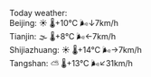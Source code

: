 Today weather:  
Beijing: ☀️   🌡️+10°C 🌬️↓7km/h  
Tianjin: 🌫  🌡️+8°C 🌬️←7km/h  
Shijiazhuang: ☀️   🌡️+14°C 🌬️→7km/h  
Tangshan: ⛅️  🌡️+13°C 🌬️↙31km/h  
